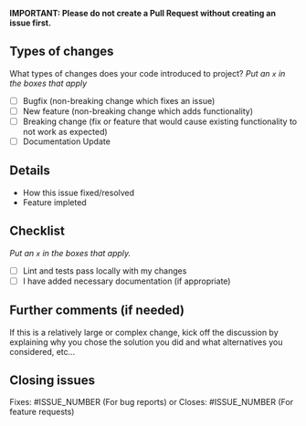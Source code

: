 **IMPORTANT: Please do not create a Pull Request without creating an issue first.**

<!-- Make sure to add issue number in Title. -->

## Types of changes

What types of changes does your code introduced to project?
_Put an `x` in the boxes that apply_

- [ ] Bugfix (non-breaking change which fixes an issue)
- [ ] New feature (non-breaking change which adds functionality)
- [ ] Breaking change (fix or feature that would cause existing functionality to not work as expected)
- [ ] Documentation Update

## Details

- How this issue fixed/resolved
- Feature impleted

## Checklist

_Put an `x` in the boxes that apply._

- [ ] Lint and tests pass locally with my changes
- [ ] I have added necessary documentation (if appropriate)

## Further comments (if needed)

If this is a relatively large or complex change, kick off the discussion by explaining why you chose the solution you did and what alternatives you considered, etc...

## Closing issues
  
Fixes: #ISSUE_NUMBER (For bug reports)
or 
Closes: #ISSUE_NUMBER (For feature requests)
